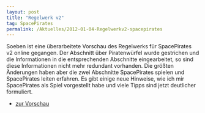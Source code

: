 ```yaml
---
layout: post
title: "Regelwerk v2"
tag: SpacePirates
permalink: /Aktuelles/2012-01-04-Regelwerkv2-spacepirates
---
```


Soeben ist eine überarbeitete Vorschau des Regelwerks für SpacePirates v2 online gegangen. Der Abschnitt über Piratenwürfel wurde gestrichen und die Informationen in die entsprechenden Abschnitte eingearbeitet, so sind diese Informationen nicht mehr redundant vorhanden. Die größten Änderungen haben aber die zwei Abschnitte SpacePirates spielen und SpacePirates leiten erfahren. Es gibt einige neue Hinweise, wie ich mir SpacePirates als Spiel vorgestellt habe und viele Tipps sind jetzt deutlicher formuliert.

- [zur Vorschau](https://spacepirates.jcgames.de/Spielregeln/)
